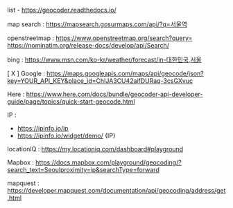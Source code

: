 list - https://geocoder.readthedocs.io/

map search : https://mapsearch.gosurmaps.com/api/?q=서울역


openstreetmap : https://www.openstreetmap.org/search?query=   https://nominatim.org/release-docs/develop/api/Search/

bing : https://www.msn.com/ko-kr/weather/forecast/in-대한민국,서울

[ X ] Google : https://maps.googleapis.com/maps/api/geocode/json?key=YOUR_API_KEY&place_id=ChIJA3CU42aifDURaq-3csGXvuc

Here : https://www.here.com/docs/bundle/geocoder-api-developer-guide/page/topics/quick-start-geocode.html

IP :
  - https://ipinfo.io/ip
  - https://ipinfo.io/widget/demo/ {IP}

locationIQ : https://my.locationiq.com/dashboard#playground

Mapbox : https://docs.mapbox.com/playground/geocoding/?search_text=Seoulproximity=ip&searchType=forward

mapquest : https://developer.mapquest.com/documentation/api/geocoding/address/get.html

